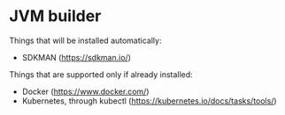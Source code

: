 # JVM builder

Things that will be installed automatically:
  - SDKMAN (https://sdkman.io/)

Things that are supported only if already installed:
  - Docker (https://www.docker.com/)
  - Kubernetes, through kubectl (https://kubernetes.io/docs/tasks/tools/)

